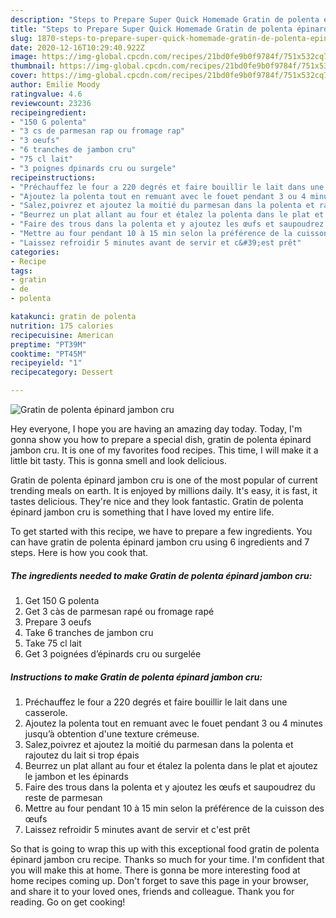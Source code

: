 ```yaml
---
description: "Steps to Prepare Super Quick Homemade Gratin de polenta épinard jambon cru"
title: "Steps to Prepare Super Quick Homemade Gratin de polenta épinard jambon cru"
slug: 1870-steps-to-prepare-super-quick-homemade-gratin-de-polenta-epinard-jambon-cru
date: 2020-12-16T10:29:40.922Z
image: https://img-global.cpcdn.com/recipes/21bd0fe9b0f9784f/751x532cq70/gratin-de-polenta-epinard-jambon-cru-photo-principale-de-la-recette.jpg
thumbnail: https://img-global.cpcdn.com/recipes/21bd0fe9b0f9784f/751x532cq70/gratin-de-polenta-epinard-jambon-cru-photo-principale-de-la-recette.jpg
cover: https://img-global.cpcdn.com/recipes/21bd0fe9b0f9784f/751x532cq70/gratin-de-polenta-epinard-jambon-cru-photo-principale-de-la-recette.jpg
author: Emilie Moody
ratingvalue: 4.6
reviewcount: 23236
recipeingredient:
- "150 G polenta"
- "3 cs de parmesan rap ou fromage rap"
- "3 oeufs"
- "6 tranches de jambon cru"
- "75 cl lait"
- "3 poignes dpinards cru ou surgele"
recipeinstructions:
- "Préchauffez le four a 220 degrés et faire bouillir le lait dans une casserole."
- "Ajoutez la polenta tout en remuant avec le fouet pendant 3 ou 4 minutes jusqu’à obtention d&#39;une texture crémeuse."
- "Salez,poivrez et ajoutez la moitié du parmesan dans la polenta et rajoutez du lait si trop épais"
- "Beurrez un plat allant au four et étalez la polenta dans le plat et ajoutez le jambon et les épinards"
- "Faire des trous dans la polenta et y ajoutez les œufs et saupoudrez du reste de parmesan"
- "Mettre au four pendant 10 à 15 min selon la préférence de la cuisson des œufs"
- "Laissez refroidir 5 minutes avant de servir et c&#39;est prêt"
categories:
- Recipe
tags:
- gratin
- de
- polenta

katakunci: gratin de polenta 
nutrition: 175 calories
recipecuisine: American
preptime: "PT39M"
cooktime: "PT45M"
recipeyield: "1"
recipecategory: Dessert

---
```



![Gratin de polenta épinard jambon cru](https://img-global.cpcdn.com/recipes/21bd0fe9b0f9784f/751x532cq70/gratin-de-polenta-epinard-jambon-cru-photo-principale-de-la-recette.jpg)

Hey everyone, I hope you are having an amazing day today. Today, I'm gonna show you how to prepare a special dish, gratin de polenta épinard jambon cru. It is one of my favorites food recipes. This time, I will make it a little bit tasty. This is gonna smell and look delicious.



Gratin de polenta épinard jambon cru is one of the most popular of current trending meals on earth. It is enjoyed by millions daily. It's easy, it is fast, it tastes delicious. They're nice and they look fantastic. Gratin de polenta épinard jambon cru is something that I have loved my entire life.


To get started with this recipe, we have to prepare a few ingredients. You can have gratin de polenta épinard jambon cru using 6 ingredients and 7 steps. Here is how you cook that.

<!--inarticleads1-->

##### The ingredients needed to make Gratin de polenta épinard jambon cru:

1. Get 150 G polenta
1. Get 3 càs de parmesan rapé ou fromage rapé
1. Prepare 3 oeufs
1. Take 6 tranches de jambon cru
1. Take 75 cl lait
1. Get 3 poignées d’épinards cru ou surgelée




<!--inarticleads2-->

##### Instructions to make Gratin de polenta épinard jambon cru:

1. Préchauffez le four a 220 degrés et faire bouillir le lait dans une casserole.
1. Ajoutez la polenta tout en remuant avec le fouet pendant 3 ou 4 minutes jusqu’à obtention d&#39;une texture crémeuse.
1. Salez,poivrez et ajoutez la moitié du parmesan dans la polenta et rajoutez du lait si trop épais
1. Beurrez un plat allant au four et étalez la polenta dans le plat et ajoutez le jambon et les épinards
1. Faire des trous dans la polenta et y ajoutez les œufs et saupoudrez du reste de parmesan
1. Mettre au four pendant 10 à 15 min selon la préférence de la cuisson des œufs
1. Laissez refroidir 5 minutes avant de servir et c&#39;est prêt




So that is going to wrap this up with this exceptional food gratin de polenta épinard jambon cru recipe. Thanks so much for your time. I'm confident that you will make this at home. There is gonna be more interesting food at home recipes coming up. Don't forget to save this page in your browser, and share it to your loved ones, friends and colleague. Thank you for reading. Go on get cooking!
